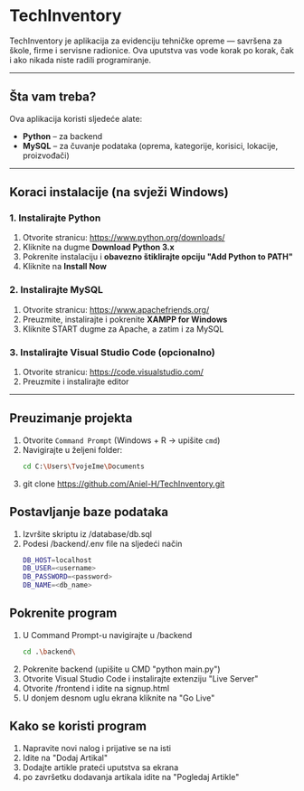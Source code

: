 # TechInventory

TechInventory je aplikacija za evidenciju tehničke opreme — savršena za škole, firme i servisne radionice. Ova uputstva vas vode korak po korak, čak i ako nikada niste radili programiranje.

---

## Šta vam treba?

Ova aplikacija koristi sljedeće alate:

- **Python** – za backend
- **MySQL** – za čuvanje podataka (oprema, kategorije, korisici, lokacije, proizvođači)

---

## Koraci instalacije (na svježi Windows)

### 1. Instalirajte Python

1. Otvorite stranicu: https://www.python.org/downloads/
2. Kliknite na dugme **Download Python 3.x**
3. Pokrenite instalaciju i **obavezno štiklirajte opciju "Add Python to PATH"**
4. Kliknite na **Install Now**

### 2. Instalirajte MySQL

1. Otvorite stranicu: https://www.apachefriends.org/
2. Preuzmite, instalirajte i pokrenite **XAMPP for Windows**
3. Kliknite START dugme za Apache, a zatim i za MySQL

### 3. Instalirajte Visual Studio Code (opcionalno)

1. Otvorite stranicu: https://code.visualstudio.com/
2. Preuzmite i instalirajte editor

---

## Preuzimanje projekta

1. Otvorite `Command Prompt` (Windows + R → upišite `cmd`)
2. Navigirajte u željeni folder:
   ```bash
   cd C:\Users\TvojeIme\Documents
3. git clone https://github.com/Aniel-H/TechInventory.git

## Postavljanje baze podataka

1. Izvršite skriptu iz /database/db.sql
2. Podesi /backend/.env file na sljedeći način
    ```bash
    DB_HOST=localhost
    DB_USER=<username>
    DB_PASSWORD=<password>
    DB_NAME=<db_name>

## Pokrenite program

1. U Command Prompt-u navigirajte u /backend 
    ```bash
    cd .\backend\
2. Pokrenite backend (upišite u CMD "python main.py")
3. Otvorite Visual Studio Code i instalirajte extenziju "Live Server"
4. Otvorite /frontend i idite na signup.html
5. U donjem desnom uglu ekrana kliknite na "Go Live"

## Kako se koristi program

1. Napravite novi nalog i prijative se na isti
2. Idite na "Dodaj Artikal"
3. Dodajte artikle prateći uputstva sa ekrana
4. po završetku dodavanja artikala idite na "Pogledaj Artikle"